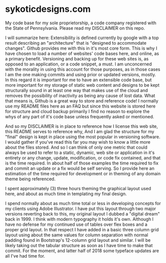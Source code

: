 # sykoticdesigns.com
My code base for my sole proprietorship, a code company registered with the State of Pennsylvania. Please read my DISCLAIMER on this repo. 



I will summarize here: Extensibility is defined currently by google with a top result describing an "architecture" that is "designed to accommodate changes". Github provides me with this in it's most core form. This is why I have chosen to load a number of websites' code bases here, and online, as a primary benefit. Versioning and backing up for these web sites is, as opposed to an application, or a code snippet, a must. I am unconcerned with the morality in using this account for those purposes, as in those cases I am the  one making commits and using prior or updated versions, mostly. In this regard it is important for me to have an extensible code base, but more important for my storage of static web content and designs to be kept structurally sound in at least one way that makes use of the cloud and removes the possibility of inactivity as being any cause of lost data. What that means is, Github is a great way to store and reference code! I normally use my README files here as an FAQ but since this website is stored here for structure and cloud backup primarily I find no reason to explore the whys of any part of it's code base unless frequently asked or mentioned.



And so my DISCLAIMER is in place to reference how I license this web site, this README serves to reference why, And I am glad the structure for my "final" design is kept in place using the most popular in versioning software. I would gather if you've read this far you may wish to know a little more about the files stored. And so I can think of only one metric that could always be used to refer to a static, dynamic, web site or application in it's entirety or any change, update, modification, or code fix contained, and that is the time required. In about half of those examples the time required to fix and commit an update or a fix would be self serving. So I provide here an estimation of the time required for development or in theming of any domain theme being referenced.


I spent approximately (3) three hours theming the graphical layout used here, and about as much time in templating my final design. 


I spend normally about as much time total or less in developing concepts for my clients using Adobe Illustrator. I have put this layout through two major versions reverting back to this, my original layout I dubbed a "digital dream" back in 1999. I think with modern typography it holds it's own. Although I have no defense for my continued use of tables over flex boxes and a proper grid layout. In that respect I have added in a basic three column grid layout using about the same values for column separation with normal padding found in Bootstrap's 12-column grid layout and similar. I will be likely taking out the tabular structure as soon as I have time to make that commit. For the moment, and latter half of 2018 some typeface updates are all I've had time for.
